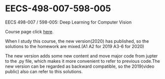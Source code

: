 # EECS-498-007-598-005
EECS 498-007 / 598-005: Deep Learning for Computer Vision

Course page click [here](https://web.eecs.umich.edu/~justincj/teaching/eecs498/FA2020/).

When I study this course, the new version(2020) has published, so the solutions to the homework are mixed.(A1 A2 for 2019 A3-6 for 2020)

The new version adds some new content and move major code from jupter to the .py file, which makes it more convenient to refer to previous code.The new version can be regarded as backward compatible, so the 2019(video public) also can refer to this solutions. 
 
